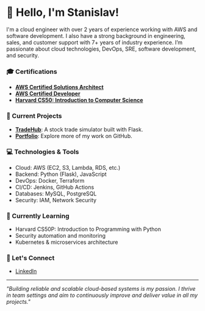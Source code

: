 # 👋 Hello, I'm Stanislav!

I'm a cloud engineer with over 2 years of experience working with AWS and software development. I also have a strong background in engineering, sales, and customer support with 7+ years of industry experience. I’m passionate about cloud technologies, DevOps, SRE, software development, and security.

### 🎓 Certifications
- **[AWS Certified Solutions Architect](https://www.credly.com/badges/495223bd-737a-44cb-a6cf-92439cb4be7f)**
- **[AWS Certified Developer](https://www.credly.com/badges/dbad47ad-e98f-4c20-927c-3496c61c9935)**
- **[Harvard CS50: Introduction to Computer Science](https://courses.edx.org/certificates/4c2b23585e974dd8b858bbd6201dfdb0)**

### 🔭 Current Projects
- **[TradeHub](https://github.com/stan-artemyev/tradehub)**: A stock trade simulator built with Flask.
- **[Portfolio](https://github.com/stan-artemyev)**: Explore more of my work on GitHub.

### 💻 Technologies & Tools
- Cloud: AWS (EC2, S3, Lambda, RDS, etc.)
- Backend: Python (Flask), JavaScript
- DevOps: Docker, Terraform
- CI/CD: Jenkins, GitHub Actions
- Databases: MySQL, PostgreSQL
- Security: IAM, Network Security

### 🌱 Currently Learning
- Harvard CS50P: Introduction to Programming with Python
- Security automation and monitoring
- Kubernetes & microservices architecture

### 🤝 Let's Connect
- [LinkedIn](https://www.linkedin.com/in/stan-artemyev/)

---

_"Building reliable and scalable cloud-based systems is my passion. I thrive in team settings and aim to continuously improve and deliver value in all my projects."_ 
